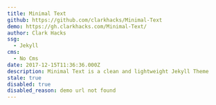 ```yaml
---
title: Minimal Text
github: https://github.com/clarkhacks/Minimal-Text
demo: https://gh.clarkhacks.com/Minimal-Text/
author: Clark Hacks
ssg:
  - Jekyll
cms:
  - No Cms
date: 2017-12-15T11:36:36.000Z
description: Minimal Text is a clean and lightweight Jekyll Theme
stale: true
disabled: true
disabled_reason: demo url not found
---
```

